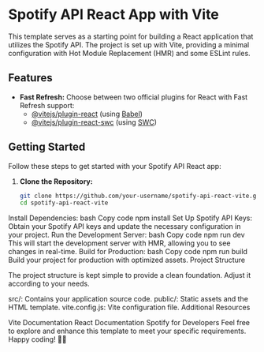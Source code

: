 # Spotify API React App with Vite

This template serves as a starting point for building a React application that utilizes the Spotify API. The project is set up with Vite, providing a minimal configuration with Hot Module Replacement (HMR) and some ESLint rules.

## Features

- **Fast Refresh:** Choose between two official plugins for React with Fast Refresh support:
  - [@vitejs/plugin-react](https://github.com/vitejs/vite-plugin-react/blob/main/packages/plugin-react/README.md) (using [Babel](https://babeljs.io/))
  - [@vitejs/plugin-react-swc](https://github.com/vitejs/vite-plugin-react-swc) (using [SWC](https://swc.rs/))

## Getting Started

Follow these steps to get started with your Spotify API React app:

1. **Clone the Repository:**
   ```bash
   git clone https://github.com/your-username/spotify-api-react-vite.git
   cd spotify-api-react-vite
Install Dependencies:
bash
Copy code
npm install
Set Up Spotify API Keys:
Obtain your Spotify API keys and update the necessary configuration in your project.
Run the Development Server:
bash
Copy code
npm run dev
This will start the development server with HMR, allowing you to see changes in real-time.
Build for Production:
bash
Copy code
npm run build
Build your project for production with optimized assets.
Project Structure

The project structure is kept simple to provide a clean foundation. Adjust it according to your needs.

src/: Contains your application source code.
public/: Static assets and the HTML template.
vite.config.js: Vite configuration file.
Additional Resources

Vite Documentation
React Documentation
Spotify for Developers
Feel free to explore and enhance this template to meet your specific requirements. Happy coding! 🎵🚀